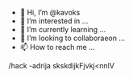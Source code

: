 - 👋 Hi, I’m @kavoks
- 👀 I’m interested in ...
- 🌱 I’m currently learning ...
- 💞️ I’m looking to collaboraeon ...
- 📫 How to reach me ...

<!---
kavoks/kavoks is a ✨ special ✨ repository because its `README.md` (this file) appears on your GitHub profile.
You can click the Preview link to take a look at your changes.
--->
 /hack 
 -adrija 
 skskdijkFjvkj<nnlV
 
